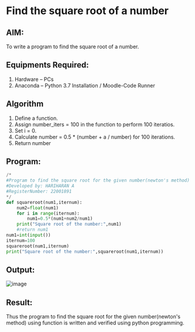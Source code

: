 # Find the square root of a number

## AIM:
To write a program to find the square root of a number.

## Equipments Required:
1. Hardware – PCs
2. Anaconda – Python 3.7 Installation / Moodle-Code Runner

## Algorithm
1. Define a function.
2. Assign number_iters = 100 in the function to perform 100 iteratios.
3. Set i = 0.
4. Calculate  number = 0.5 * (number + a / number) for 100 iterations.
5. Return number

## Program:
```python
/*
#Program to find the square root for the given number(newton's method) using function.
#Developed by: HARIHARAN A
#RegisterNumber: 22001891
*/
def squareroot(num1,iternum):
    num2=float(num1)
    for i in range(iternum):
        num1=0.5*(num1+num2/num1)
    print("Square root of the number:",num1)
    #return num1
num1=int(input())
iternum=100
squareroot(num1,iternum)
print("Square root of the number:",squareroot(num1,iternum))

```

## Output:
![image](https://user-images.githubusercontent.com/120353431/213843919-6cf1eb48-64af-43b6-a8c7-75abe0a7f934.png)

## Result:
Thus the program to find the square root for the given number(newton's method) using function is written and verified using python programming.
